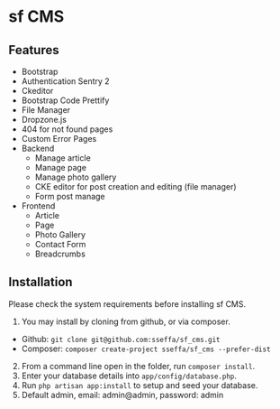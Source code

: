 sf CMS
=============

## Features

* Bootstrap
* Authentication Sentry 2
* Ckeditor
* Bootstrap Code Prettify
* File Manager
* Dropzone.js
* 404 for not found pages	
* Custom Error Pages  
* Backend	
  * Manage article
  * Manage page
  * Manage photo gallery
  * CKE editor for post creation and editing (file manager)
  * Form post manage
* Frontend
  * Article 
  * Page
  * Photo Gallery
  * Contact Form
  * Breadcrumbs

## Installation

Please check the system requirements before installing sf CMS.  

1. You may install by cloning from github, or via composer.  
  * Github: `git clone git@github.com:sseffa/sf_cms.git`
  * Composer: `composer create-project sseffa/sf_cms --prefer-dist`
2. From a command line open in the folder, run `composer install`.  
3. Enter your database details into `app/config/database.php`.  
4. Run `php artisan app:install` to setup and seed your database.
5. Default admin, email: admin@admin, password: admin
